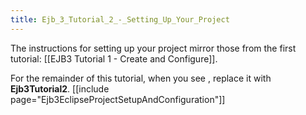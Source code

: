 ```yaml
---
title: Ejb_3_Tutorial_2_-_Setting_Up_Your_Project
---
```

The instructions for setting up your project mirror those from the first tutorial: [[EJB3 Tutorial 1 - Create and Configure]].

For the remainder of this tutorial, when you see **<project>**, replace it with **Ejb3Tutorial2**.
[[include page="Ejb3EclipseProjectSetupAndConfiguration"]]
